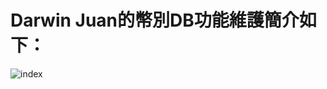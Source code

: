 # Darwin Juan的幣別DB功能維護簡介如下：
![index](https://drive.google.com/file/d/1RMrU43lZbJU-SGhpkWsVhBDTTnaJ0P4L/view?usp=sharing)
